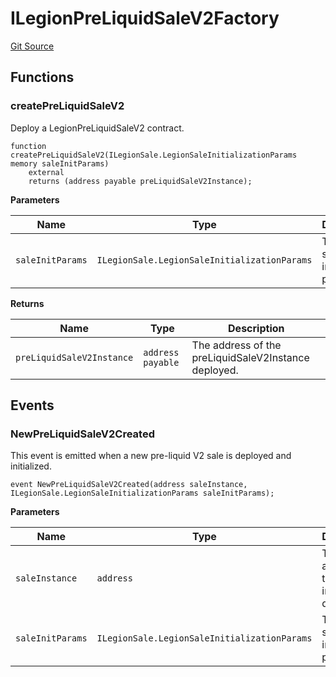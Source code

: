 # ILegionPreLiquidSaleV2Factory
[Git Source](https://github.com/Legion-Team/evm-contracts/blob/eacaebdc1fce4e197305af05084de59f36b83e3e/src/interfaces/factories/ILegionPreLiquidSaleV2Factory.sol)


## Functions
### createPreLiquidSaleV2

Deploy a LegionPreLiquidSaleV2 contract.


```solidity
function createPreLiquidSaleV2(ILegionSale.LegionSaleInitializationParams memory saleInitParams)
    external
    returns (address payable preLiquidSaleV2Instance);
```
**Parameters**

|Name|Type|Description|
|----|----|-----------|
|`saleInitParams`|`ILegionSale.LegionSaleInitializationParams`|The Legion sale initialization parameters.|

**Returns**

|Name|Type|Description|
|----|----|-----------|
|`preLiquidSaleV2Instance`|`address payable`|The address of the preLiquidSaleV2Instance deployed.|


## Events
### NewPreLiquidSaleV2Created
This event is emitted when a new pre-liquid V2 sale is deployed and initialized.


```solidity
event NewPreLiquidSaleV2Created(address saleInstance, ILegionSale.LegionSaleInitializationParams saleInitParams);
```

**Parameters**

|Name|Type|Description|
|----|----|-----------|
|`saleInstance`|`address`|The address of the sale instance deployed.|
|`saleInitParams`|`ILegionSale.LegionSaleInitializationParams`|The Legion sale initialization parameters.|

